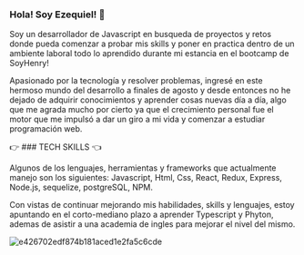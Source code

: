 
### Hola! Soy Ezequiel! 👋

Soy un desarrollador de Javascript en busqueda de proyectos y retos donde pueda comenzar a probar mis skills y poner en practica dentro de un ambiente laboral todo lo aprendido durante mi estancia en el bootcamp de SoyHenry!

Apasionado por la tecnología y resolver problemas, ingresé en este hermoso mundo del desarrollo a finales de agosto y desde entonces no he dejado de adquirir conocimientos y aprender cosas nuevas día a día, algo que me agrada mucho por cierto ya que el crecimiento personal fue el motor que me impulsó a dar un giro a mi vida y comenzar a estudiar programación web.


 :point_right: ### TECH SKILLS :point_left:

Algunos de los lenguajes, herramientas y frameworks que actualmente manejo son los siguientes: Javascript, Html, Css, React, Redux, Express, Node.js, sequelize, postgreSQL, NPM.



Con vistas de continuar mejorando mis habilidades, skills y lenguajes, estoy apuntando en el corto-mediano plazo a aprender Typescript y Phyton, ademas de asistir a una academia de ingles para mejorar el nivel del mismo.

![e426702edf874b181aced1e2fa5c6cde](https://user-images.githubusercontent.com/86179966/142563326-0eafcba0-101f-495a-bb6b-d62fda4d27af.gif)
